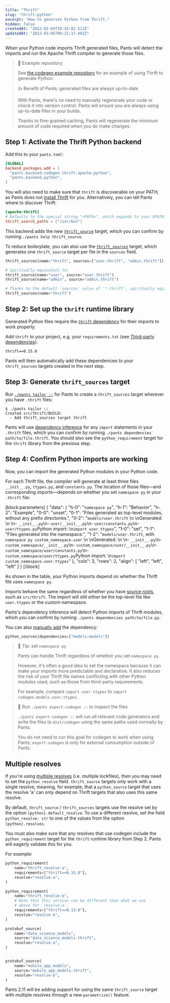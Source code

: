 ```yaml
---
title: "Thrift"
slug: "thrift-python"
excerpt: "How to generate Python from Thrift."
hidden: false
createdAt: "2022-02-04T18:42:02.513Z"
updatedAt: "2022-03-05T00:21:17.402Z"
---
```

When your Python code imports Thrift generated files, Pants will detect the imports and run the Apache Thrift compiler to generate those files.

> 📘 Example repository
> 
> See [the codegen example repository](https://github.com/pantsbuild/example-codegen) for an example of using Thrift to generate Python.

> 👍 Benefit of Pants: generated files are always up-to-date
> 
> With Pants, there's no need to manually regenerate your code or check it into version control. Pants will ensure you are always using up-to-date files in your builds.
> 
> Thanks to fine-grained caching, Pants will regenerate the minimum amount of code required when you do make changes.

Step 1: Activate the Thrift Python backend
------------------------------------------

Add this to your `pants.toml`:

```toml pants.toml
[GLOBAL]
backend_packages.add = [
  "pants.backend.codegen.thrift.apache.python",
  "pants.backend.python",
]
```

You will also need to make sure that `thrift` is discoverable on your PATH, as Pants does not [install Thrift](https://thrift.apache.org/docs/install/) for you. Alternatively, you can tell Pants where to discover Thrift:

```toml pants.toml
[apache-thrift]
# Defaults to the special string "<PATH>", which expands to your $PATH.
thrift_search_paths = ["/usr/bin"]
```

This backend adds the new [`thrift_source`](doc:reference-thrift_source) target, which you can confirm by running `./pants help thrift_source`. 

To reduce boilerplate, you can also use the [`thrift_sources`](doc:reference-thrift_sources) target, which generates one `thrift_source` target per file in the `sources` field.

```python BUILD
thrift_sources(name="thrift", sources=["user.thrift", "admin.thrift"])

# Spiritually equivalent to:
thrift_source(name="user", source="user.thrift")
thrift_source(name="admin", source="admin.thrift")

# Thanks to the default `sources` value of '*.thrift', spiritually equivalent to:
thrift_sources(name="thrift")
```

Step 2: Set up the `thrift` runtime library
-------------------------------------------

Generated Python files require the [`thrift` dependency](https://pypi.org/project/thrift/) for their imports to work properly.

Add `thrift` to your project, e.g. your `requirements.txt` (see [Third-party dependencies](doc:python-third-party-dependencies)).

```text requirements.txt
thrift==0.15.0
```

Pants will then automatically add these dependencies to your `thrift_sources` targets created in the next step.

Step 3: Generate `thrift_sources` target
----------------------------------------

Run [`./pants tailor ::`](doc:create-initial-build-files) for Pants to create a `thrift_sources` target wherever you have `.thrift` files:

```
$ ./pants tailor ::
Created src/thrift/BUILD:
  - Add thrift_sources target thrift
```

Pants will use [dependency inference](doc:targets) for any `import` statements in your `.thrift` files, which you can confirm by running `./pants dependencies path/to/file.thrift`. You should also see the `python_requirement` target for the `thrift` library from the previous step.

Step 4: Confirm Python imports are working
------------------------------------------

Now, you can import the generated Python modules in your Python code.

For each Thrift file, the compiler will generate at least three files `__init__.py`, `ttypes.py`, and `constants.py`. The location of those files—and corresponding imports—depends on whether you set `namespace py` in your `.thrift` file:

[block:parameters]
{
  "data": {
    "h-0": "`namespace py`",
    "h-1": "Behavior",
    "h-2": "Example",
    "0-0": "unset",
    "0-1": "Files generated as top-level modules, without any prefix directories.",
    "0-2": "`models/user.thrift`  \n  \nGenerated:  \n  \n- `__init__.py`\n- `user/__init__.py`\n- `user/constants.py`\n- `user/ttypes.py`Python import:  \n`import user.ttypes`",
    "1-0": "set",
    "1-1": "Files generated into the namespace.",
    "1-2": "`models/user.thrift`, with `namespace py custom_namespace.user`  \n  \nGenerated:  \n  \n- `__init__.py`\n- `custom_namespace/__init__.py`\n- `custom_namespace/user/__init__.py`\n- `custom_namespace/user/constants.py`\n- `custom_namespace/user/ttypes.py`Python import:  \n`import custom_namespace.user.ttypes`"
  },
  "cols": 3,
  "rows": 2,
  "align": [
    "left",
    "left",
    "left"
  ]
}
[/block]

As shown in the table, your Python imports depend on whether the Thrift file uses `namespace py`.

Imports behave the same regardless of whether you have [source roots](doc:source-roots), such as `src/thrift`. The import will still either be the top-level file like `user.ttypes` or the custom namespace.

Pants's dependency inference will detect Python imports of Thrift modules, which you can confirm by running `./pants dependencies path/to/file.py`.

You can also [manually add](doc:targets) the dependency:

```python src/py/BUILD
python_sources(dependencies=["models:models"])
```

> 📘 TIp: set `namespace py`
> 
> Pants can handle Thrift regardless of whether you set `namespace py`. 
> 
> However, it's often a good idea to set the namespace because it can make your imports more predictable and declarative. It also reduces the risk of your Thrift file names conflicting with other Python modules used, such as those from third-party requirements.
> 
> For example, compare `import user.ttypes` to `import codegen.models.user.ttypes`.

> 📘 Run `./pants export-codegen ::` to inspect the files
> 
> `./pants export-codegen ::` will run all relevant code generators and write the files to `dist/codegen` using the same paths used normally by Pants.
> 
> You do not need to run this goal for codegen to work when using Pants; `export-codegen` is only for external consumption outside of Pants.

Multiple resolves
-----------------

If you're using [multiple resolves](doc:python-third-party-dependencies) (i.e. multiple lockfiles), then you may need to set the `python_resolve` field. `thrift_source` targets only work with a single resolve, meaning, for example, that a `python_source` target that uses the resolve 'a' can only depend on Thrift targets that also uses this same resolve.

By default, `thrift_source` / `thrift_sources` targets use the resolve set by the option `[python].default_resolve`. To use a different resolve, set the field `python_resolve: str` to one of the values from the option `[python].resolves`.

You must also make sure that any resolves that use codegen include the `python_requirement` target for the `thrift` runtime library from Step 2. Pants will eagerly validate this for you.

For example:

```python BUILD
python_requirement(
    name="thrift_resolve-a",
    requirements=["thrift==0.15.0"],
    resolve="resolve-a",
)

python_requirement(
    name="thrift_resolve-b",
    # Note that this version can be different than what we use 
    # above for `resolve-a`.
    requirements=["thrift==0.13.0"],
    resolve="resolve-b",
)

protobuf_source(
    name="data_science_models",
    source="data_science_models.thrift",
    resolve="resolve-a",
)


protobuf_source(
    name="mobile_app_models",
    source="mobile_app_models.thrift",
    resolve="resolve-b",
)
```

Pants 2.11 will be adding support for using the same `thrift_source` target with multiple resolves through a new `parametrize()` feature.
